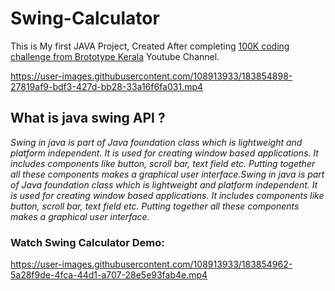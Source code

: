 
# Swing-Calculator
This is My first JAVA Project, 
Created After completing [100K coding challenge from Brototype Kerala](https://youtube.com/playlist?list=PLY-ecO2csVHeKaBI7lAM1jbIPU8K6fUxY) Youtube Channel.



https://user-images.githubusercontent.com/108913933/183854898-27819af9-bdf3-427d-bb28-33a16f6fa031.mp4




## What is  java swing API ?
_Swing in java is part of Java foundation class which is lightweight and platform independent. It is used for creating window based applications. It includes components like button, scroll bar, text field etc. Putting together all these components makes a graphical user interface.Swing in java is part of Java foundation class which is lightweight and platform independent. It is used for creating window based applications. It includes components like button, scroll bar, text field etc. Putting together all these components makes a graphical user interface._


### Watch Swing Calculator Demo:
https://user-images.githubusercontent.com/108913933/183854962-5a28f9de-4fca-44d1-a707-28e5e93fab4e.mp4

